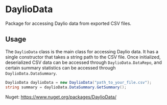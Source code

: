# DaylioData
Package for accessing Daylio data from exported CSV files.

## Usage

The `DaylioData` class is the main class for accessing Daylio data. It has a single constructor that takes a string path to the CSV file.
Once initialized, deserialized CSV data can be accessed through `DaylioData.DataRepo`, and certain summary statistics can be accessed through `DaylioData.DataSummary`.

```csharp
DaylioData daylioData = new DaylioData("path_to_your_file.csv");
string summary = daylioData.DataSummary.GetSummary();
```

Nuget: https://www.nuget.org/packages/DaylioData/
